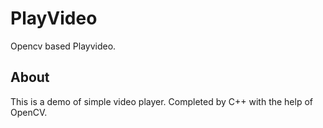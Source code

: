 # PlayVideo
Opencv based Playvideo.

## About

This is a demo of simple video player.
Completed by C++ with the help of OpenCV.
